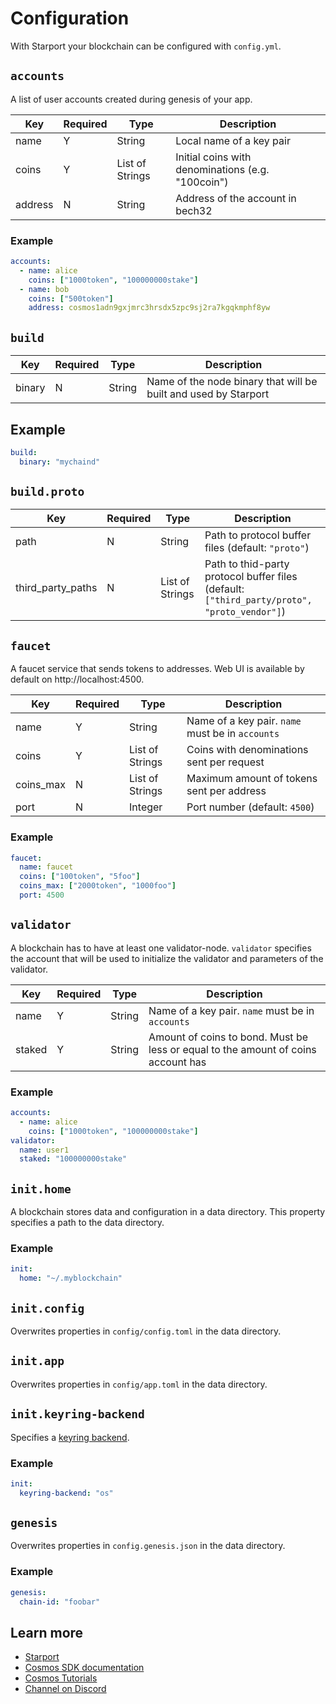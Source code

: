# Configuration

With Starport your blockchain can be configured with `config.yml`.

## `accounts`

A list of user accounts created during genesis of your app.

| Key     | Required | Type            | Description                                       |
| ------- | -------- | --------------- | ------------------------------------------------- |
| name    | Y        | String          | Local name of a key pair                          |
| coins   | Y        | List of Strings | Initial coins with denominations (e.g. "100coin") |
| address | N        | String          | Address of the account in bech32                  |

### Example

```yaml
accounts:
  - name: alice
    coins: ["1000token", "100000000stake"]
  - name: bob
    coins: ["500token"]
    address: cosmos1adn9gxjmrc3hrsdx5zpc9sj2ra7kgqkmphf8yw
```

## `build`

| Key    | Required | Type   | Description                                                     |
| ------ | -------- | ------ | --------------------------------------------------------------- |
| binary | N        | String | Name of the node binary that will be built and used by Starport |

## Example

```yaml
build:
  binary: "mychaind"
```

## `build.proto`

| Key               | Required | Type            | Description                                                                                 |
| ----------------- | -------- | --------------- | ------------------------------------------------------------------------------------------- |
| path              | N        | String          | Path to protocol buffer files (default: `"proto"`)                                          |
| third_party_paths | N        | List of Strings | Path to thid-party protocol buffer files (default: `["third_party/proto", "proto_vendor"]`) |


## `faucet`

A faucet service that sends tokens to addresses. Web UI is available by default on http://localhost:4500.

| Key       | Required | Type            | Description                                      |
| --------- | -------- | --------------- | ------------------------------------------------ |
| name      | Y        | String          | Name of a key pair. `name` must be in `accounts` |
| coins     | Y        | List of Strings | Coins with denominations sent per request        |
| coins_max | N        | List of Strings | Maximum amount of tokens sent per address        |
| port      | N        | Integer         | Port number (default: `4500`)                    |

### Example

```yaml
faucet:
  name: faucet
  coins: ["100token", "5foo"]
  coins_max: ["2000token", "1000foo"]
  port: 4500
```

## `validator`

A blockchain has to have at least one validator-node. `validator` specifies the account that will be used to initialize the validator and parameters of the validator.

| Key    | Required | Type   | Description                                                                       |
| ------ | -------- | ------ | --------------------------------------------------------------------------------- |
| name   | Y        | String | Name of a key pair. `name` must be in `accounts`                                  |
| staked | Y        | String | Amount of coins to bond. Must be less or equal to the amount of coins account has |

### Example

```yaml
accounts:
  - name: alice
    coins: ["1000token", "100000000stake"]
validator:
  name: user1
  staked: "100000000stake"
```

## `init.home`

A blockchain stores data and configuration in a data directory. This property specifies a path to the data directory.

### Example

```yaml
init:
  home: "~/.myblockchain"
```

## `init.config`

Overwrites properties in `config/config.toml` in the data directory.

## `init.app`

Overwrites properties in `config/app.toml` in the data directory.

## `init.keyring-backend`

Specifies a [keyring backend](https://docs.cosmos.network/master/run-node/keyring.html).

### Example

```yaml
init:
  keyring-backend: "os"
```

## `genesis`

Overwrites properties in `config.genesis.json` in the data directory.

### Example

```yaml
genesis:
  chain-id: "foobar"
```

## Learn more

- [Starport](https://github.com/tendermint/starport)
- [Cosmos SDK documentation](https://docs.cosmos.network)
- [Cosmos Tutorials](https://tutorials.cosmos.network)
- [Channel on Discord](https://discord.gg/W8trcGV)
